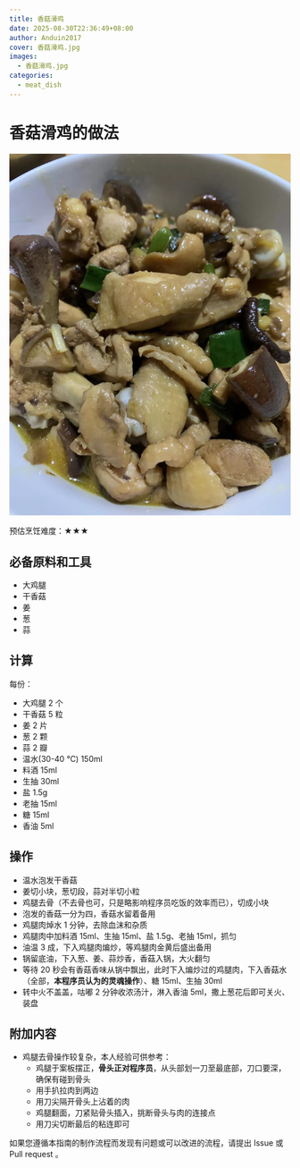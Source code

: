 ```yaml
---
title: 香菇滑鸡
date: 2025-08-30T22:36:49+08:00
author: Anduin2017
cover: 香菇滑鸡.jpg
images:
  - 香菇滑鸡.jpg
categories:
  - meat_dish
---
```


# 香菇滑鸡的做法

![香菇滑鸡](./香菇滑鸡.jpg)

预估烹饪难度：★★★

## 必备原料和工具

- 大鸡腿
- 干香菇
- 姜
- 葱
- 蒜

## 计算

每份：

- 大鸡腿 2 个
- 干香菇 5 粒
- 姜 2 片
- 葱 2 颗
- 蒜 2 瓣
- 温水(30-40 ℃) 150ml
- 料酒 15ml
- 生抽 30ml
- 盐 1.5g
- 老抽 15ml
- 糖 15ml
- 香油 5ml

## 操作

- 温水泡发干香菇
- 姜切小块，葱切段，蒜对半切小粒
- 鸡腿去骨（不去骨也可，只是略影响程序员吃饭的效率而已），切成小块
- 泡发的香菇一分为四，香菇水留着备用
- 鸡腿肉焯水 1 分钟，去除血沫和杂质
- 鸡腿肉中加料酒 15ml、生抽 15ml、盐 1.5g、老抽 15ml，抓匀
- 油温 3 成，下入鸡腿肉煸炒，等鸡腿肉金黄后盛出备用
- 锅留底油，下入葱、姜、蒜炒香，香菇入锅，大火翻匀
- 等待 20 秒会有香菇香味从锅中飘出，此时下入煸炒过的鸡腿肉，下入香菇水（全部，**本程序员认为的灵魂操作**）、糖 15ml、生抽 30ml
- 转中火不盖盖，咕嘟 2 分钟收浓汤汁，淋入香油 5ml，撒上葱花后即可关火、装盘

## 附加内容

- 鸡腿去骨操作较复杂，本人经验可供参考：
  - 鸡腿于案板摆正，**骨头正对程序员**，从头部划一刀至最底部，刀口要深，确保有碰到骨头
  - 用手扒拉肉到两边
  - 用刀尖隔开骨头上沾着的肉
  - 鸡腿翻面，刀紧贴骨头插入，挑断骨头与肉的连接点
  - 用刀尖切断最后的粘连即可

如果您遵循本指南的制作流程而发现有问题或可以改进的流程，请提出 Issue 或 Pull request 。
